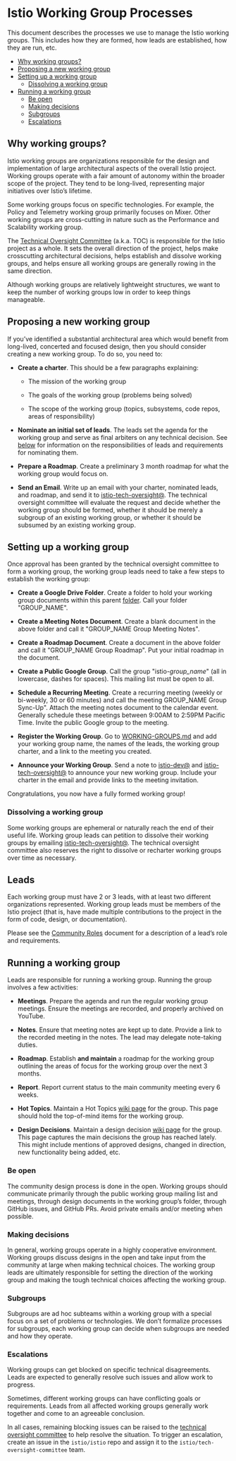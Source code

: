 # Istio Working Group Processes

This document describes the processes we use to manage the Istio working groups. This includes how they are formed, how leads
are established, how they are run, etc.

* [Why working groups?](#why-working-groups)
* [Proposing a new working group](#proposing-a-new-working-group)
* [Setting up a working group](#setting-up-a-working-group)
  * [Dissolving a working group](#dissolving-a-working-group)
* [Running a working group](#running-a-working-group)
  * [Be open](#be-open)
  * [Making decisions](#making-decisions)
  * [Subgroups](#subgroups)
  * [Escalations](#escalations)

## Why working groups?

Istio working groups are organizations responsible for the design and implementation of large architectural aspects of the overall Istio project.
Working groups operate with a fair amount of autonomy within the broader scope of the project. They tend to be long-lived, representing major
initiatives over Istio’s lifetime.

Some working groups focus on specific technologies. For example, the Policy and Telemetry working group primarily focuses on Mixer. Other
working groups are cross-cutting in nature such as the Performance and Scalability working group.

The [Technical Oversight Committee](TECH-OVERSIGHT-COMMITTEE.md) (a.k.a. TOC) is responsible for the Istio project as a whole. It sets the overall direction
of the project, helps make crosscutting architectural decisions, helps establish and dissolve working groups, and helps ensure all working
groups are generally rowing in the same direction.

Although working groups are relatively lightweight structures, we want to keep the number of working groups low in order to keep things
manageable.

## Proposing a new working group

If you’ve identified a substantial architectural area which would benefit from long-lived, concerted and focused design, then you should
consider creating a new working group. To do so, you need to:

* **Create a charter**. This should be a few paragraphs explaining:

    * The mission of the working group

    * The goals of the working group (problems being solved)

    * The scope of the working group (topics, subsystems, code repos, areas of responsibility)

* **Nominate an initial set of leads**. The leads set the agenda for the working group and serve as final arbiters on any technical decision.
See [below](#running-a-working-group) for information on the responsibilities of leads and requirements for nominating them.

* **Prepare a Roadmap**. Create a preliminary 3 month roadmap for what the working group would focus on.

* **Send an Email**. Write up an email with your charter, nominated leads, and roadmap, and send it to [istio-tech-oversight@](mailto:istio-tech-oversight@googlegroups.com).
The technical oversight committee will evaluate the request and decide whether the working group should be
formed, whether it should be merely a subgroup of an existing working group, or whether it should be subsumed by an existing working group.

## Setting up a working group

Once approval has been granted by the technical oversight committee to form a working group, the working group leads need to take a few
steps to establish the working group:

* **Create a Google Drive Folder**. Create a folder to hold your working group documents within this parent
[folder](https://drive.google.com/corp/drive/u/0/folders/0B7huSKYaiUN5LVdBeElXUGt3UGs). Call your folder "GROUP_NAME". 

* **Create a Meeting Notes Document**. Create a blank document in the above folder and call it "GROUP_NAME Group Meeting Notes".

* **Create a Roadmap Document**. Create a document in the above folder and call it "GROUP_NAME Group Roadmap". Put your initial
roadmap in the document.

* **Create a Public Google Group**. Call the group "istio-*group_name*" (all in lowercase, dashes for spaces). This mailing list
must be open to all.

* **Schedule a Recurring Meeting**. Create a recurring meeting (weekly or bi-weekly, 30 or 60 minutes) and call the meeting
GROUP_NAME Group Sync-Up". Attach the meeting notes document to the calendar event. Generally schedule these meetings between
9:00AM to 2:59PM Pacific Time. Invite the public Google group to the meeting.

* **Register the Working Group**. Go to [WORKING-GROUPS.md](https://github.com/istio/community/blob/master/WORKING-GROUPS.md) and
add your working group name, the names of the leads, the working group charter, and a link to the meeting you created.

* **Announce your Working Group**. Send a note to [istio-dev@](mailto:istio-dev@googlegroups.com)
and [istio-tech-oversight@](mailto:istio-tech-oversight@googlegroups.com) to announce your new
working group. Include your charter in the email and provide links to the meeting invitation.

Congratulations, you now have a fully formed working group!

### Dissolving a working group

Some working groups are ephemeral or naturally reach the end of their useful life. Working group leads can petition to dissolve their working
groups by emailing [istio-tech-oversight@](mailto:istio-tech-oversight@googlegroups.com). The
technical oversight committee also reserves the right to dissolve or recharter working groups over time as necessary.

## Leads

Each working group must have 2 or 3 leads, with at least two different organizations represented. Working group leads must be members of the
Istio project (that is, have made multiple contributions to the project in the form of code, design, or documentation).

Please see the [Community Roles](https://github.com/istio/community/blob/master/ROLES.md) document for a
description of a lead’s role and requirements.

## Running a working group

Leads are responsible for running a working group. Running the group involves a few activities:

* **Meetings**. Prepare the agenda and run the regular working group meetings. Ensure the meetings are recorded, and properly archived
on YouTube.

* **Notes**. Ensure that meeting notes are kept up to date. Provide a link to the recorded meeting in the notes. The lead may delegate
note-taking duties.

* **Roadmap**. Establish **and maintain** a roadmap for the working group outlining the areas of focus for the working group over the next
3 months.

* **Report**. Report current status to the main community meeting every 6 weeks.

* **Hot Topics**. Maintain a Hot Topics [wiki page](https://github.com/istio/istio/wiki) for the group. This page
should hold the top-of-mind items for the working group.

* **Design Decisions**. Maintain a design decision [wiki page](https://github.com/istio/istio/wiki) for the group.
This page captures the main decisions the group has reached lately. This might include mentions of approved
designs, changed in direction, new functionality being added, etc.

### Be open

The community design process is done in the open. Working groups should communicate primarily through the public
working group mailing list and meetings, through design documents in the working group’s folder, through GitHub issues, and GitHub PRs.
Avoid private emails and/or meeting when possible.

### Making decisions

In general, working groups operate in a highly cooperative environment. Working groups discuss designs in the open and take input
from the community at large when making technical choices. The working group leads are ultimately responsible for setting the
direction of the working group and making the tough technical choices affecting the working group.

### Subgroups

Subgroups are ad hoc subteams within a working group with a special focus on a set of problems or technologies. We don’t formalize processes
for subgroups, each working group can decide when subgroups are needed and how they operate.

### Escalations

Working groups can get blocked on specific technical disagreements. Leads are expected to generally resolve such issues and allow work
to progress.

Sometimes, different working groups can have conflicting goals or requirements. Leads from all affected working groups generally work
together and come to an agreeable conclusion.

In all cases, remaining blocking issues can be raised to the [technical oversight committee](TECH-OVERSIGHT-COMMITTEE.md) to help
resolve the situation. To trigger an escalation, create an issue in the `istio/istio` repo and assign it to the
`istio/tech-oversight-committee` team.
